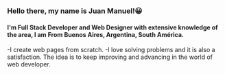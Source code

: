 ### Hello there, my name is Juan Manuel!😀

<!--
**ManuZull/ManuZull** is a ✨ _special_ ✨ repository because its `README.md` (this file) appears on your GitHub profile.

Here are some ideas to get you started:

- 🔭 I’m currently working on ...
- 🌱 I’m currently learning ...
- 👯 I’m looking to collaborate on ...
- 🤔 I’m looking for help with ...
- 💬 Ask me about ...
- 📫 How to reach me: ...
- 😄 Pronouns: ...
- ⚡ Fun fact: ...
-->
#### I'm Full Stack Developer and Web Designer with extensive knowledge of the area, I am From Buenos Aires, Argentina, South América.
-I create web pages from scratch.
-I love solving problems and it is also a satisfaction. The idea is to keep improving and advancing in the world of web developer.

